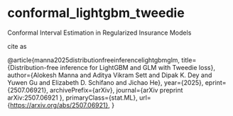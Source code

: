 # conformal_lightgbm_tweedie
Conformal Interval Estimation in Regularized Insurance Models

cite as 

@article{manna2025distributionfreeinferencelightgbmglm,
      title={Distribution-free inference for LightGBM and GLM with Tweedie loss}, 
      author={Alokesh Manna and Aditya Vikram Sett and Dipak K. Dey and Yuwen Gu and Elizabeth D. Schifano and Jichao He},
      year={2025},
      eprint={2507.06921},
      archivePrefix={arXiv},
      journal={arXiv preprint arXiv:2507.06921 },
      primaryClass={stat.ML},
      url={https://arxiv.org/abs/2507.06921}, 
}

